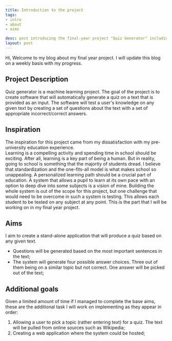 ```yaml
---
title: Introduction to the project
tags:
- intro 
- about
- aims

desc: post introducing the final-year project "Quiz Generator" including description,inspiration and goals for it. 
layout: post
---
```


Hi, 
Welcome to my blog about my final year project. I will update this blog on a weekly basis with my progress.
<!-- more -->

## Project Description

Quiz generator is a machine learning project. The goal of the project is to create software that will automatically generate a quiz on a text that is provided as an input. The software will test a user's knowledge on any given text by creating a set of questions about the text with a set of appropriate incorrect/correct answers.

## Inspiration

The inspiration for this project came from my dissatisfaction with my pre-university education experience.  
Learning is a compelling activity and spending time in school should be exciting. After all, learning is a key part of being a human. But in reality, going to school is something that the majority of students dread. 
I believe that standardization and the one-fits-all model is what makes school so unappealing. A personalized learning path should be a crucial part of education. A system that allows a pupil to learn at its own pace with an option to deep dive into some subjects is a vision of mine. Building the whole system is out of the scope for this project, but one challenge that would need to be overcome in such a system is testing. This allows each student to be tested on any subject at any point. 
This is the part that I will be working on in my final year project.

## Aims

I aim to create a stand-alone application that will produce a quiz based on any given text. 
- Questions will be generated based on the most important sentences in the text;
- The system will generate four possible answer choices. Three out of them being on a similar topic but not correct. One answer will be picked out of the text;

## Additional goals

Given a limited amount of time if I managed to complete the base aims, these are the additional task I will work on implementing as they appear in order: 
1. Allowing a user to pick a topic (rather entering text) for a quiz. The text will be pulled from online sources such as Wikipedia;
2. Creating a web application where the system could be hosted;
